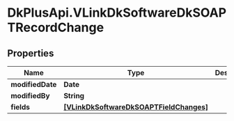 # DkPlusApi.VLinkDkSoftwareDkSOAPTRecordChange

## Properties
Name | Type | Description | Notes
------------ | ------------- | ------------- | -------------
**modifiedDate** | **Date** |  | [optional] 
**modifiedBy** | **String** |  | [optional] 
**fields** | [**[VLinkDkSoftwareDkSOAPTFieldChanges]**](VLinkDkSoftwareDkSOAPTFieldChanges.md) |  | [optional] 


